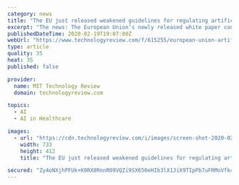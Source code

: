 ```yaml
---
category: news
title: "The EU just released weakened guidelines for regulating artificial intelligence"
excerpt: "The news: The European Union’s newly released white paper containing guidelines for regulating AI acknowledges the potential for artificial intelligence to “lead to breaches of fundamental rights,” such as bias, suppression of dissent, and lack of privacy. It suggests legal requirements such as: —Making sure AI is trained on ..."
publishedDateTime: 2020-02-19T19:07:00Z
webUrl: "https://www.technologyreview.com/f/615255/european-union-artificial-intelligence-regulation-facial-recognition-privacy/"
type: article
quality: 35
heat: 35
published: false

provider:
  name: MIT Technology Review
  domain: technologyreview.com

topics:
  - AI
  - AI in Healthcare

images:
  - url: "https://cdn.technologyreview.com/i/images/screen-shot-2020-02-19-at-12.59.45-pm.png?sw=1200&cx=0&cy=0&cw=733&ch=412"
    width: 733
    height: 412
    title: "The EU just released weakened guidelines for regulating artificial intelligence"

secured: "Zy4oNXjhPFUk+K0RX0RnnR09VQZi9SX650eHIb3lX1JiX9TIpPb7uFRMoVfk4xnA1/0PmS7Nb27ItS7vnxZCtmL9TskO8zLbPfDS5lmi5a4Wzg+yY0IozEWnB3v2GD02TfuJl0kjWYPnMRz+6eoWWf0+AuHyxK2v3+mel1b0JbaNMILfs8Mdqr79tbVOGCZ8yMATuoS/FPlC6SGBSl0cm8I2GcWGKRLQz67GkgHhmJkNzl2JJ25lMkxnXTDz0fHQqYJs6aNho8kimkK5cLsUi1Fzycr3tihaHpclIbrLU4KBRLVOJ5uDhnwc79tzM6IR;RF4pg+shq2ughN1nb2rn8A=="
---
```


